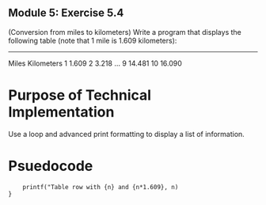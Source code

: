 ## Module 5: Exercise 5.4
(Conversion from miles to kilometers) Write a program that displays the following table (note that 1 mile is 1.609 kilometers):

--------------------------------------------------------------------

Miles           Kilometers
1                   1.609
2                   3.218
...
9                   14.481
10                16.090

# Purpose of Technical Implementation
Use a loop and advanced print formatting to display a list of information.

# Psuedocode
```For n in 1 -> 10 {
    printf("Table row with {n} and {n*1.609}, n)
}
```